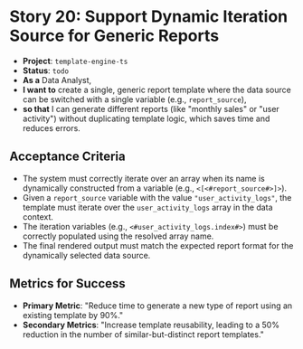 # Story 20: Support Dynamic Iteration Source for Generic Reports

- **Project**: `template-engine-ts`
- **Status**: `todo`
- **As a** Data Analyst,
- **I want to** create a single, generic report template where the data source can be switched with a single variable (e.g., `report_source`),
- **so that** I can generate different reports (like "monthly sales" or "user activity") without duplicating template logic, which saves time and reduces errors.

## Acceptance Criteria

- The system must correctly iterate over an array when its name is dynamically constructed from a variable (e.g., `<[<#report_source#>]>`).
- Given a `report_source` variable with the value `"user_activity_logs"`, the template must iterate over the `user_activity_logs` array in the data context.
- The iteration variables (e.g., `<#user_activity_logs.index#>`) must be correctly populated using the resolved array name.
- The final rendered output must match the expected report format for the dynamically selected data source.

## Metrics for Success

- **Primary Metric**: "Reduce time to generate a new type of report using an existing template by 90%."
- **Secondary Metrics**: "Increase template reusability, leading to a 50% reduction in the number of similar-but-distinct report templates."
